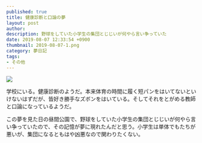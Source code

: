 ```yaml
---
published: true
title: 健康診断と口論の夢
layout: post
author: 
description: 野球をしていた小学生の集団とじじいが何やら言い争っていた
date: 2019-08-07 12:33:54 +0900
thumbnail: 2019-08-07-1.png
category: 夢日記
tags:
- その他
---
```


![]({{site.baseurl}}/assets/img/2019-08-07-1.png)

学校にいる。健康診断のようだ。本来体育の時間に履く短パンをはいてないといけないはずだが、皆好き勝手なズボンをはいている。そしてそれをとがめる教師と口論になっているようだ。

この夢を見た日の昼間公園で、野球をしていた小学生の集団とじじいが何やら言い争っていたので、その記憶が夢に現れたんだと思う。小学生は単体でもたちが悪いが、集団になるともはや凶悪なので関わりたくない。
